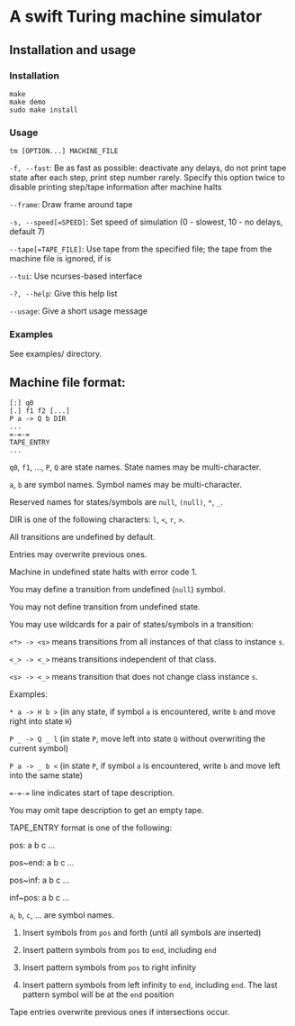# A swift Turing machine simulator

## Installation and usage

### Installation
```
make
make demo
sudo make install
```

### Usage
`tm [OPTION...] MACHINE_FILE `

`-f, --fast`: Be as fast as possible: deactivate any delays, do not print tape state after each step, print step number rarely. Specify this option twice to disable printing step/tape information after machine halts

`--frame`: Draw frame around tape

`-s, --speed[=SPEED]`: Set speed of simulation (0 - slowest, 10 - no delays, default 7)

`--tape[=TAPE_FILE]`: Use tape from the specified file; the tape from the machine file is ignored, if is

`--tui`: Use ncurses-based interface

`-?, --help`: Give this help list

`--usage`: Give a short usage message

### Examples
See examples/ directory.

## Machine file format:
```
[:] q0
[.] f1 f2 [...]
P a -> Q b DIR
...
=-=-=
TAPE_ENTRY
...
```
`q0`, `f1`, ..., `P`, `Q` are state names. State names may be multi-character.

`a`, `b` are symbol names. Symbol names may be multi-character.

Reserved names for states/symbols are `null`, `(null)`, `*`, `_`.

DIR is one of the following characters: `l`, `<`, `r`, `>`.

All transitions are undefined by default.

Entries may overwrite previous ones.

Machine in undefined state halts with error code 1.

You may define a transition from undefined (`null`) symbol.

You may not define transition from undefined state.

You may use wildcards for a pair of states/symbols in a transition:

`<*> -> <s>` means transitions from all instances of that class to instance `s`.

`<_> -> <_>` means transitions independent of that class.

`<s> -> <_>` means transition that does not change class instance `s`.

Examples:

`* a -> H b >` (in any state, if symbol `a` is encountered, write `b` and move right into state `H`)

`P _ -> Q _ l` (in state `P`, move left into state `Q` without overwriting the current symbol)

`P a -> _ b <` (in state `P`, if symbol `a` is encountered, write `b` and move left into the same state)

`=-=-=` line indicates start of tape description.

You may omit tape description to get an empty tape.

TAPE_ENTRY format is one of the following:

pos: a b c ...

pos~end: a b c ...

pos~inf: a b c ...

inf~pos: a b c ...

`a`, `b`, `c`, ... are symbol names.

1) Insert symbols from `pos` and forth (until all symbols are inserted)

2) Insert pattern symbols from `pos` to `end`, including `end`

3) Insert pattern symbols from `pos` to right infinity

4) Insert pattern symbols from left infinity to `end`, including `end`. The last pattern symbol will be at the `end` position

Tape entries overwrite previous ones if intersections occur.
